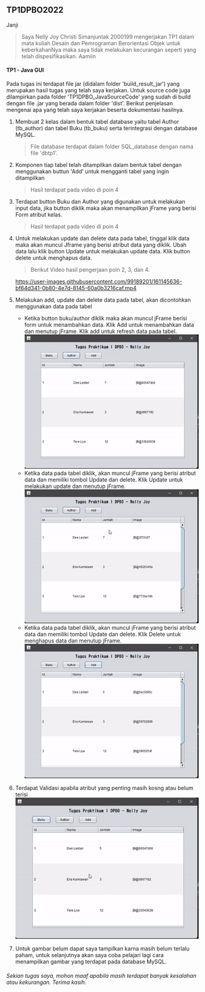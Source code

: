 ## TP1DPBO2022

Janji

>Saya Nelly Joy Christi Simanjuntak 2000199 mengerjakan TP1 dalam mata kuliah Desain dan Pemrograman Berorientasi Objek untuk keberkahanNya maka saya tidak melakukan kecurangan seperti yang telah dispesifikasikan. Aamiin

#### TP1 - Java GUI
Pada tugas ini terdapat file jar (didalam folder 'build_result_jar') yang merupakan hasil tugas yang telah saya kerjakan. Untuk source code juga dilampirkan pada folder 'TP1DPBO_JavaSourceCode' yang sudah di build dengan file .jar yang berada dalam folder 'dist'. Berikut penjelasan mengenai apa yang telah saya kerjakan beserta dokumentasi hasilnya.

1. Membuat 2 kelas dalam bentuk tabel database yaitu tabel Author (tb_author) dan tabel Buku (tb_buku) serta terintegrasi dengan database MySQL.
   >File database terdapat dalam folder SQL_database dengan nama file 'dbtp1'. 
2. Komponen tiap tabel telah ditampilkan dalam bentuk tabel dengan menggunakan buttun 'Add' untuk mengganti tabel yang ingin ditampilkan
   >Hasil terdapat pada video di poin 4
3. Terdapat button Buku dan Author yang digunakan untuk melakukan input data, jika button diklik maka akan menampilkan jFrame yang berisi Form atribut kelas.
   >Hasil terdapat pada video di poin 4
4. Untuk melakukan update dan delete data pada tabel, tinggal klik data maka akan muncul Jframe yang berisi atribut data yang diklik. Ubah data lalu klik button Update untuk melakukan update data. Klik button delete untuk menghapus data.
   >Berikut Video hasil pengerjaan poin 2, 3, dan 4.<br>
   

   https://user-images.githubusercontent.com/99189201/161145636-bf64d341-0b80-4e7d-8145-60a0b3216caf.mp4


5. Melakukan add, update dan delete data pada tabel, akan dicontohkan menggunakan data pada tabel
   - Ketika button buku/author diklik maka akan muncul jFrame berisi form untuk menambahkan data. Klik Add untuk menambahkan data dan menutup jFrame. Klik add untuk refresh data pada tabel.<br>
     ![](assets_readme/add.gif)
   - Ketika data pada tabel diklik, akan muncul jFrame yang berisi atribut data dan memiliki tombol Update dan delete. Klik Update untuk melakukan update dan menutup jFrame.<br>
     ![](assets_readme/update.gif)
   - Ketika data pada tabel diklik, akan muncul jFrame yang berisi atribut data dan memiliki tombol Update dan delete. Klik Delete untuk menghapus data dan menutup jFrame.<br>
     ![](assets_readme/delete.gif)
5. Terdapat Validasi apabila atribut yang penting masih kosng atau belum terisi<br>
   ![](assets_readme/validation.gif)
6. Untuk gambar belum dapat saya tampilkan karna masih belum terlalu paham, untuk selanjutnya akan saya coba pelajari lagi cara menampilkan gambar yang terdapat pada database MySQL.
   


###### Sekian tugas saya, mohon maaf apabila masih terdapat banyak kesalahan atau kekurangan. Terima kasih.

